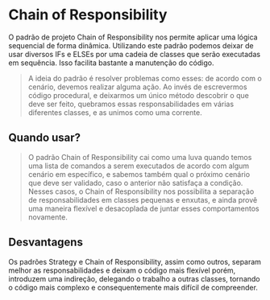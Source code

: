 
# Chain of Responsibility

O padrão de projeto Chain of Responsibility nos permite aplicar uma lógica sequencial de forma dinâmica. Utilizando este padrão podemos deixar de usar diversos IFs e ELSEs por uma cadeia de classes que serão executadas em sequência. Isso facilita bastante a manutenção do código.

> A ideia do padrão é resolver problemas como esses: de acordo com o cenário, devemos realizar alguma ação. Ao invés de escrevermos código procedural, e deixarmos um único método descobrir o que deve ser feito, quebramos essas responsabilidades em várias diferentes classes, e as unimos como uma corrente.

## Quando usar?

> O padrão Chain of Responsibility cai como uma luva quando temos uma lista de comandos a serem executados de acordo com algum cenário em específico, e sabemos também qual o próximo cenário que deve ser validado, caso o anterior não satisfaça a condição. Nesses casos, o Chain of Responsibility nos possibilita a separação de responsabilidades em classes pequenas e enxutas, e ainda provê uma maneira flexível e desacoplada de juntar esses comportamentos novamente.

## Desvantagens

Os padrões Strategy e Chain of Responsibility, assim como outros, separam melhor as responsabilidades e deixam o código mais flexível porém, introduzem uma indireção, delegando o trabalho a outras classes, tornando o código mais complexo e consequentemente mais difícil de compreender. 

